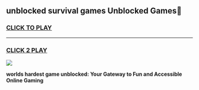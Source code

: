 
## unblocked survival games Unblocked Games👋
<h3>
<a href="https://premium.freeplayer.one?title=unblocked_survival_games&ref=16F">CLICK TO PLAY</a></h3>
<hr>

<h3>
<a href="https://premium.freeplayer.one?title=unblocked_survival_games&ref=16F">CLICK 2 PLAY</a>
  
</h3>

<a href="https://premium.freeplayer.one?title=unblocked_survival_games&ref=16F/"><img src="https://clearcache.store/games.png"></a>


**worlds hardest game unblocked: Your Gateway to Fun and Accessible Online Gaming**
